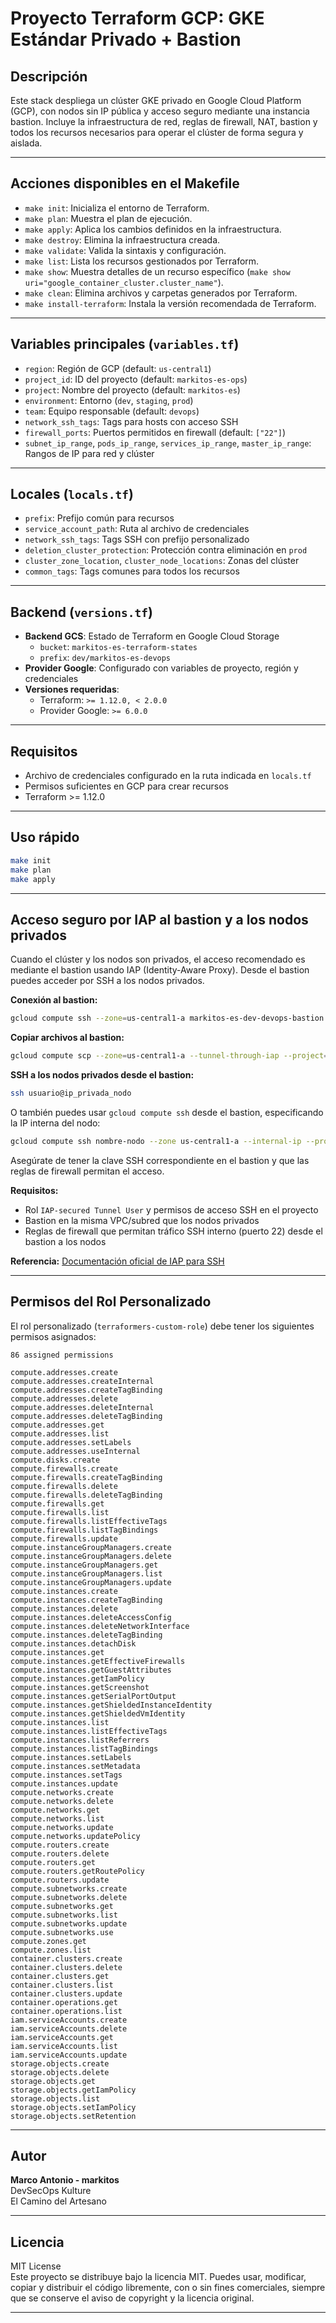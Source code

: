 
# Proyecto Terraform GCP: GKE Estándar Privado + Bastion

## Descripción
Este stack despliega un clúster GKE privado en Google Cloud Platform (GCP), con nodos sin IP pública y acceso seguro mediante una instancia bastion. Incluye la infraestructura de red, reglas de firewall, NAT, bastion y todos los recursos necesarios para operar el clúster de forma segura y aislada.

---

## Acciones disponibles en el Makefile

- `make init`: Inicializa el entorno de Terraform.
- `make plan`: Muestra el plan de ejecución.
- `make apply`: Aplica los cambios definidos en la infraestructura.
- `make destroy`: Elimina la infraestructura creada.
- `make validate`: Valida la sintaxis y configuración.
- `make list`: Lista los recursos gestionados por Terraform.
- `make show`: Muestra detalles de un recurso específico (`make show uri="google_container_cluster.cluster_name"`).
- `make clean`: Elimina archivos y carpetas generados por Terraform.
- `make install-terraform`: Instala la versión recomendada de Terraform.

---

## Variables principales (`variables.tf`)

- `region`: Región de GCP (default: `us-central1`)
- `project_id`: ID del proyecto (default: `markitos-es-ops`)
- `project`: Nombre del proyecto (default: `markitos-es`)
- `environment`: Entorno (`dev`, `staging`, `prod`)
- `team`: Equipo responsable (default: `devops`)
- `network_ssh_tags`: Tags para hosts con acceso SSH
- `firewall_ports`: Puertos permitidos en firewall (default: `["22"]`)
- `subnet_ip_range`, `pods_ip_range`, `services_ip_range`, `master_ip_range`: Rangos de IP para red y clúster

---

## Locales (`locals.tf`)

- `prefix`: Prefijo común para recursos
- `service_account_path`: Ruta al archivo de credenciales
- `network_ssh_tags`: Tags SSH con prefijo personalizado
- `deletion_cluster_protection`: Protección contra eliminación en `prod`
- `cluster_zone_location`, `cluster_node_locations`: Zonas del clúster
- `common_tags`: Tags comunes para todos los recursos

---

## Backend (`versions.tf`)

- **Backend GCS**: Estado de Terraform en Google Cloud Storage
  - `bucket`: `markitos-es-terraform-states`
  - `prefix`: `dev/markitos-es-devops`
- **Provider Google**: Configurado con variables de proyecto, región y credenciales
- **Versiones requeridas**:
  - Terraform: `>= 1.12.0, < 2.0.0`
  - Provider Google: `>= 6.0.0`

---

## Requisitos

- Archivo de credenciales configurado en la ruta indicada en `locals.tf`
- Permisos suficientes en GCP para crear recursos
- Terraform >= 1.12.0

---

## Uso rápido

```bash
make init
make plan
make apply
```

---

## Acceso seguro por IAP al bastion y a los nodos privados

Cuando el clúster y los nodos son privados, el acceso recomendado es mediante el bastion usando IAP (Identity-Aware Proxy). Desde el bastion puedes acceder por SSH a los nodos privados.

**Conexión al bastion:**

```bash
gcloud compute ssh --zone=us-central1-a markitos-es-dev-devops-bastion --tunnel-through-iap --project=markitos-es-ops
```

**Copiar archivos al bastion:**

```bash
gcloud compute scp --zone=us-central1-a --tunnel-through-iap --project=markitos-es-ops archivo1.txt archivo2.sh markitos-es-dev-devops-bastion:~/
```

**SSH a los nodos privados desde el bastion:**

```bash
ssh usuario@ip_privada_nodo
```

O también puedes usar `gcloud compute ssh` desde el bastion, especificando la IP interna del nodo:

```bash
gcloud compute ssh nombre-nodo --zone us-central1-a --internal-ip --project=markitos-es-ops
```

Asegúrate de tener la clave SSH correspondiente en el bastion y que las reglas de firewall permitan el acceso.

**Requisitos:**
- Rol `IAP-secured Tunnel User` y permisos de acceso SSH en el proyecto
- Bastion en la misma VPC/subred que los nodos privados
- Reglas de firewall que permitan tráfico SSH interno (puerto 22) desde el bastion a los nodos

**Referencia:** [Documentación oficial de IAP para SSH](https://cloud.google.com/iap/docs/using-tcp-forwarding)

---

## Permisos del Rol Personalizado

El rol personalizado (`terraformers-custom-role`) debe tener los siguientes permisos asignados:
```
86 assigned permissions

compute.addresses.create
compute.addresses.createInternal
compute.addresses.createTagBinding
compute.addresses.delete
compute.addresses.deleteInternal
compute.addresses.deleteTagBinding
compute.addresses.get
compute.addresses.list
compute.addresses.setLabels
compute.addresses.useInternal
compute.disks.create
compute.firewalls.create
compute.firewalls.createTagBinding
compute.firewalls.delete
compute.firewalls.deleteTagBinding
compute.firewalls.get
compute.firewalls.list
compute.firewalls.listEffectiveTags
compute.firewalls.listTagBindings
compute.firewalls.update
compute.instanceGroupManagers.create
compute.instanceGroupManagers.delete
compute.instanceGroupManagers.get
compute.instanceGroupManagers.list
compute.instanceGroupManagers.update
compute.instances.create
compute.instances.createTagBinding
compute.instances.delete
compute.instances.deleteAccessConfig
compute.instances.deleteNetworkInterface
compute.instances.deleteTagBinding
compute.instances.detachDisk
compute.instances.get
compute.instances.getEffectiveFirewalls
compute.instances.getGuestAttributes
compute.instances.getIamPolicy
compute.instances.getScreenshot
compute.instances.getSerialPortOutput
compute.instances.getShieldedInstanceIdentity
compute.instances.getShieldedVmIdentity
compute.instances.list
compute.instances.listEffectiveTags
compute.instances.listReferrers
compute.instances.listTagBindings
compute.instances.setLabels
compute.instances.setMetadata
compute.instances.setTags
compute.instances.update
compute.networks.create
compute.networks.delete
compute.networks.get
compute.networks.list
compute.networks.update
compute.networks.updatePolicy
compute.routers.create
compute.routers.delete
compute.routers.get
compute.routers.getRoutePolicy
compute.routers.update
compute.subnetworks.create
compute.subnetworks.delete
compute.subnetworks.get
compute.subnetworks.list
compute.subnetworks.update
compute.subnetworks.use
compute.zones.get
compute.zones.list
container.clusters.create
container.clusters.delete
container.clusters.get
container.clusters.list
container.clusters.update
container.operations.get
container.operations.list
iam.serviceAccounts.create
iam.serviceAccounts.delete
iam.serviceAccounts.get
iam.serviceAccounts.list
iam.serviceAccounts.update
storage.objects.create
storage.objects.delete
storage.objects.get
storage.objects.getIamPolicy
storage.objects.list
storage.objects.setIamPolicy
storage.objects.setRetention
```

---

## Autor

**Marco Antonio - markitos**  
DevSecOps Kulture  
El Camino del Artesano

---

## Licencia

MIT License  
Este proyecto se distribuye bajo la licencia MIT. Puedes usar, modificar, copiar y distribuir el código libremente, con o sin fines comerciales, siempre que se conserve el aviso de copyright y la licencia original.

---
